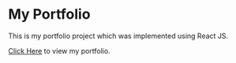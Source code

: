 # My Portfolio
This is my portfolio project which was implemented using React JS.

[Click Here](https://my-portfolio-nandu.vercel.app/) to view my portfolio.
